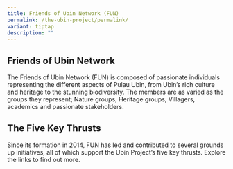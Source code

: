 ```yaml
---
title: Friends of Ubin Network (FUN)
permalink: /the-ubin-project/permalink/
variant: tiptap
description: ""
---
```

<h2>Friends of Ubin Network</h2><p>The Friends of Ubin Network (FUN) is composed of passionate individuals representing the different aspects of Pulau Ubin, from Ubin’s rich culture and heritage to the stunning biodiversity. The members are as varied as the groups they represent; Nature groups, Heritage groups, Villagers, academics and passionate stakeholders.</p><h2>The Five Key Thrusts</h2><p>Since its formation in 2014, FUN has led and contributed to several grounds up initiatives, all of which support the Ubin Project’s five key thrusts. Explore the links to find out more.</p>